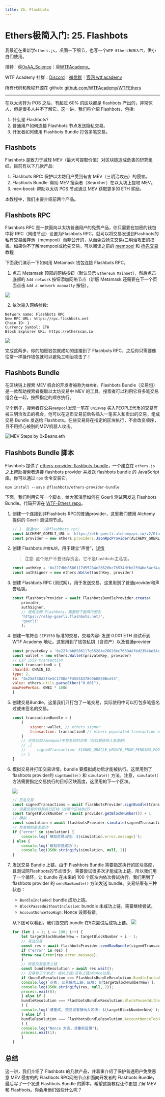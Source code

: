 ```yaml
---
title: 25. Flashbots
---
```


# Ethers极简入门: 25. Flashbots

我最近在重新学`ethers.js`，巩固一下细节，也写一个`WTF Ethers极简入门`，供小白们使用。

推特：[@0xAA_Science](https://twitter.com/0xAA_Science)｜[@WTFAcademy_](https://twitter.com/WTFAcademy_)

WTF Academy 社群：[Discord](https://discord.gg/5akcruXrsk)｜[微信群](https://docs.google.com/forms/d/e/1FAIpQLSe4KGT8Sh6sJ7hedQRuIYirOoZK_85miz3dw7vA1-YjodgJ-A/viewform?usp=sf_link)｜[官网 wtf.academy](https://wtf.academy)

所有代码和教程开源在 github: [github.com/WTFAcademy/WTFEthers](https://github.com/WTFAcademy/WTFEthers)

---

在以太坊转为 POS 之后，有超过 60% 的区块都是 flashbots 产出的，非常惊人，但是很多人并不了解它。这一讲，我们将介绍 Flashbots，包括:
1. 什么是 Flashbots?
2. 普通用户如何连接 Flashbots 节点发送隐私交易。
3. 开发者如何使用 Flashbots Bundle 打包多笔交易。

## Flashbots

Flashbots 是致力于减轻 MEV（最大可提取价值）对区块链造成危害的研究组织。目前有以下几款产品: 
1. Flashbots RPC: 保护以太坊用户受到有害 MEV（三明治攻击）的侵害。
2. Flashbots Bundle: 帮助 MEV 搜索者（Searcher）在以太坊上提取 MEV。
3. mev-boost: 帮助以太坊 POS 节点通过 MEV 获取更多的 ETH 奖励。

本教程中，我们主要介绍前两个产品。

## Flashbots RPC

Flashbots RPC 是一款面向以太坊普通用户的免费产品，你只需要在加密的钱包中将 RPC（网络节点）设置为Flashbots RPC，就可以将交易发送到Flashbots的私有交易缓存池（mempool）而非公开的，从而免受抢先交易/三明治攻击的损害。如果你不了解mempool或抢先交易，可以阅读之前的 [mempool](https://github.com/WTFAcademy/WTFEthers/blob/main/19_Mempool/readme.md) 和 [抢先交易](https://github.com/WTFAcademy/WTFEthers/blob/main/23_Frontrun/readme.md) 教程

下面我们演示一下如何用 Metamask 钱包连接 Flashbots RPC。
1. 点击 Metamask 顶部的网络按钮（默认显示 `Ethereum Mainnet`），然后点击底部的 `Add network` 按钮添加网络节点（新版 Metamask 还需要在下一个页面点击 `Add a network manually` 按钮）。

![](./img/25-1.png)

2. 依次输入网络参数:

```
Network name: Flashbots RPC
New RPC URL: https://rpc.flashbots.net
Chain ID: 1
Currency Symbol: ETH
Block Explorer URL: https://etherscan.io
```

![](./img/25-2.png)

完成这两步，你的加密钱包就成功的连接到了 Flashbots RPC，之后你只需要像往常一样操作钱包就可以避免三明治攻击了！

## Flashbots Bundle

在区块链上搜索 MEV 机会的开发者被称为`搜索者`。Flashbots Bundle（交易包）是一款帮助搜索者提取以太坊交易中 MEV 的工具。搜索者可以利用它将多笔交易组合在一起，按照指定的顺序执行。

举个例子，搜索者在公共`mempool`发现一笔在 `Uniswap` 买入PEOPLE代币的交易有被三明治攻击的机会，他可以在这币交易前后各插入一笔买入和卖出的交易，组成交易 Bundle 发送给 Flashbots。在些交易将在指定的区块执行，不会改变顺序，且不用担心被别的MEV机器人攻击。

![MEV Steps by 0xBeans.eth](./img/25-3.jpeg)

## Flashbots Bundle 脚本

Flashbots 提供了 [ethers-provider-flashbots-bundle](https://github.com/flashbots/ethers-provider-flashbots-bundle)，一个建立在 `ethers.js` 之上帮助搜索者连接 flashbots provider 并发送 flashbots bundle 的 JavaScript 库。你可以通过 `npm` 命令安装它。

```shell
npm install --save @flashbots/ethers-provider-bundle
```

下面，我们利用它写一个脚本，给大家演示如何在 Goerli 测试网发送 Flashbots Bundle。代码开源在 [WTF-Ethers repo](https://github.com/WTFAcademy/WTF-Ethers)。

1. 创建一个连接到非Flashbots RPC的普通provider，这里我们使用 Alchemy 提供的 Goerli 测试网节点。
    ```js
    // 1. 普通rpc （非flashbots rpc）
    const ALCHEMY_GOERLI_URL = 'https://eth-goerli.alchemyapi.io/v2/GlaeWuylnNM3uuOo-SAwJxuwTdqHaY5l';
    const provider = new ethers.providers.JsonRpcProvider(ALCHEMY_GOERLI_URL);
    ```

2. 创建 Flashbots `声誉私钥`，用于建立“声誉”，[详情](https://docs.flashbots.net/flashbots-auction/searchers/advanced/reputation)
    > 注意: 这个账户不要储存资金，它不是flashbots主私钥。
    ```js
    const authKey = '0x227dbb8586117d55284e26620bc76534dfbd2394be34cf4a09cb775d593b6f2c'
    const authSigner = new ethers.Wallet(authKey, provider)
    ```

3. 创建 Flashbots RPC (测试网），用于发送交易，这里用到了普通provider和声誉私钥。
    ```js
    const flashbotsProvider = await FlashbotsBundleProvider.create(
        provider,
        authSigner,
        // 使用主网 Flashbots，需要把下面两行删去
        'https://relay-goerli.flashbots.net/', 
        'goerli'
        );
    ```

4. 创建一笔符合 `EIP1559` 标准的交易，交易内容: 发送 0.001 ETH 测试币到 WTF Academy 地址。这里用到了钱包私钥（含资产）以及普通provider

    ```js
    const privateKey = '0x227dbb8586117d55284e26620bc76534dfbd2394be34cf4a09cb775d593b6f2c'
    const wallet = new ethers.Wallet(privateKey, provider)
    // EIP 1559 transaction
    const transaction0 = {
    chainId: CHAIN_ID,
    type: 2,
    to: "0x25df6DA2f4e5C178DdFF45038378C0b08E0Bce54",
    value: ethers.utils.parseEther("0.001"),
    maxFeePerGas: GWEI * 100n
    }
    ```

5. 创建交易Bundle，这里我们只打包了一笔交易，实际使用中可以打包多笔签名过或未签名的交易。

    ```js
    const transactionBundle = [
        {
            signer: wallet, // ethers signer
            transaction: transaction0 // ethers populated transaction object
        }
        // 也可以加入mempool中签名好的交易（可以是任何人发送的）
        // ,{
        //     signedTransaction: SIGNED_ORACLE_UPDATE_FROM_PENDING_POOL // serialized signed transaction hex
        // }
    ]
    ```

6. 模拟交易并打印交易详情。bundle 要模拟成功后才能被执行。这里用到了flashbots provider的 `signBundle()` 和 `simulate()` 方法。注意，`simulate()` 方法需要指定交易执行的目标区块高度，这里用的下一个区块。

    ![](./img/25-4.png)
    ```js
    // 签名交易
    const signedTransactions = await flashbotsProvider.signBundle(transactionBundle)
    // 设置交易的目标执行区块（在哪个区块执行）
    const targetBlockNumber = (await provider.getBlockNumber()) + 1
    // 模拟
    const simulation = await flashbotsProvider.simulate(signedTransactions, targetBlockNumber)
    // 检查模拟是否成功
    if ("error" in simulation) {
        console.log(`模拟交易出错: ${simulation.error.message}`);
    } else {
        console.log(`模拟交易成功`);
        console.log(JSON.stringify(simulation, null, 2))
    }
    ```

7. 发送交易 Bundle 上链。由于 Flashbots Bundle 需要指定执行的区块高度，且测试网Flashbots的节点很少，需要尝试很多次才能成功上链，所以我们用了一个循环，让 bundle 在未来的 100 个区块内依次尝试执行。我们用到了 flashbots provider 的 `sendRawBundle()` 方法发送 bundle。交易结果有三种状态：
    - `BundleIncluded`: bundle 成功上链。
    - `BlockPassedWithoutInclusion`: bunddle 未成功上链，需要继续尝试。
    - `AccountNonceTooHigh`: Nonce 设置有错。
    
    从下图可以看到，我们提交的 bundle 在5次尝试后成功上链。
    ![](./img/25-5.png)

    ```js
    for (let i = 1; i <= 100; i++) {
        let targetBlockNumberNew = targetBlockNumber + i - 1;
        // 发送交易
        const res = await flashbotsProvider.sendRawBundle(signedTransactions, targetBlockNumberNew);
        if ("error" in res) {
        throw new Error(res.error.message);
        }
        // 检查交易是否上链
        const bundleResolution = await res.wait();
        // 交易有三个状态: 成功上链/没有上链/Nonce过高。
        if (bundleResolution === FlashbotsBundleResolution.BundleIncluded) {
        console.log(`恭喜, 交易成功上链，区块: ${targetBlockNumberNew}`);
        console.log(JSON.stringify(res, null, 2));
        process.exit(0);
        } else if (
        bundleResolution === FlashbotsBundleResolution.BlockPassedWithoutInclusion
        ) {
        console.log(`请重试, 交易没有被纳入区块: ${targetBlockNumberNew}`);
        } else if (
        bundleResolution === FlashbotsBundleResolution.AccountNonceTooHigh
        ) {
        console.log("Nonce 太高，请重新设置");
        process.exit(1);
        }
    }
    ```

## 总结

这一讲，我们介绍了 Flashbots 的几款产品，并着重介绍了保护普通用户免受恶意 MEV 侵害的的 Flashbots RPC网络节点和面向开发者的 Flashbots Bundle，最后写了一个发送 Flashbots Bundle 的脚本。希望这篇教程让你更加了解 MEV 和 Flashbots。你会用他们做些什么呢？